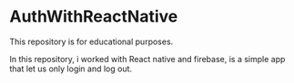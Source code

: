 # AuthWithReactNative
This repository is for educational purposes.

In this repository, i worked with React native and firebase, is a simple app that let us only login and log out.
